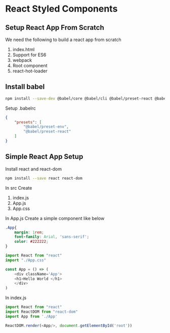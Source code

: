 # React Styled Components

## Setup React App From Scratch

We need the following to build a react app from scratch
1. index.html
2. Support for ES6
3. webpack
4. Root component
5. react-hot-loader

## Install babel

```bash
npm install --save-dev @babel/core @babel/cli @babel/preset-react @babel/preset-env
```

Setup .babelrc 

```json
{
    "presets": [
        "@babel/preset-env",
        "@babel/preset-react"
    ]
}
```

## Simple React App Setup

Install react and react-dom 

```bash
npm install --save react react-dom
```
In src Create
1. index.js
2. App.js 
3. App.css 

In App.js Create a simple component like below

```css
.App{
    margin: 1rem;
    font-family: Arial, 'sans-serif';
    color: #222222;
}
```


```js
import React from "react"
import "./App.css"

const App = () => (
    <div className='App'>
    <h1>Hello World </h1>
    </div>
)
```

In index.js
```js
import React from "react"
import ReactDOM from "react-dom"
import App from './App'

ReactDOM.render(<App/>, document.getElementById('root'))
```

